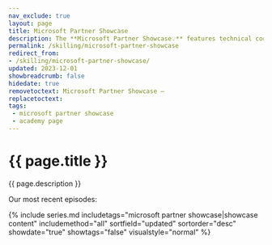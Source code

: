 ```yaml
---
nav_exclude: true
layout: page
title: Microsoft Partner Showcase
description: The **Microsoft Partner Showcase💡** features technical conversations with Microsoft Partners and their solutions. Join Microsoft CSAs and Partners from around the world to get their perspectives on the tech industry and go hands-on with their solutions.
permalink: /skilling/microsoft-partner-showcase
redirect_from:
- /skilling/microsoft-partner-showcase/
updated: 2023-12-01
showbreadcrumb: false
hidedate: true
removetoctext: Microsoft Partner Showcase — 
replacetoctext:
tags: 
 - microsoft partner showcase
 - academy page
---
```


# {{ page.title }}

{{ page.description }}

Our most recent episodes:

{% include series.md 
    includetags="microsoft partner showcase|showcase content" 
    includemethod="all" 
    sortfield="updated" sortorder="desc" showdate="true" 
    showtags="false" visualstyle="normal" 
%}